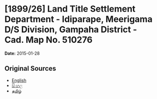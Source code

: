 # [1899/26] Land Title Settlement Department - Idiparape, Meerigama D/S Division, Gampaha District - Cad. Map No. 510276

**Date:** 2015-01-28

## Original Sources

- [English](https://documents.gov.lk/view/extra-gazettes/2015/1/1899-26_E.pdf)
- [සිංහල](https://documents.gov.lk/view/extra-gazettes/2015/1/1899-26_S.pdf)
- [தமிழ்](https://documents.gov.lk/view/extra-gazettes/2015/1/1899-26_T.pdf)
